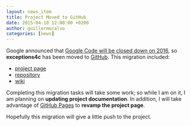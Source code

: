 ```yaml
---
layout: news_item
title: Project Moved to GitHub
date: 2015-04-10 12:00:00 +0200
author: guillermocalvo
categories: [news]
---
```


Google announced that [Google Code will be closed down on 2016][farewell-google-code], so **exceptions4c** has been moved to [GitHub][e4c-github]. This migration included:

 * [project page][e4c-gh-pages]
 * [repository][e4c-github]
 * [wiki][e4c-wiki]

Completing this migration tasks will take some work; so while I am on it, I am planning on **updating project documentation**. In addition, I will take advantage of [GitHub Pages][gh-pages] to **revamp the project page**.

Hopefully this migration will give a little push to the project.


  [farewell-google-code]: http://google-opensource.blogspot.com/2015/03/farewell-to-google-code.html
  [e4c-github]: http://github.com/guillermocalvo/exceptions4c
  [e4c-wiki]: http://github.com/guillermocalvo/exceptions4c/wiki/
  [e4c-gh-pages]: http://guillermocalvo.github.io/exceptions4c/
  [e4c-google-code]: http://code.google.com/p/exceptions4c/?
  [gh-pages]: https://pages.github.com/